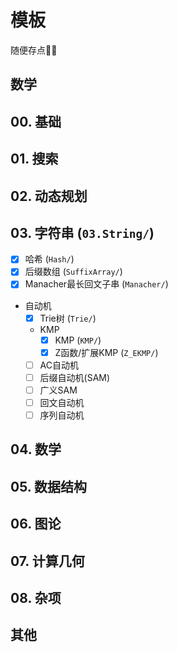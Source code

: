 # 模板

随便存点📝✅

## 数学

## 00. 基础

## 01. 搜索

## 02. 动态规划

## 03. 字符串 (`03.String/`)

- [x] 哈希 (`Hash/`)
- [x] 后缀数组 (`SuffixArray/`)
- [x] Manacher最长回文子串 (`Manacher/`)
- 自动机
  - [x] Trie树 (`Trie/`)
  - KMP
    - [x] KMP (`KMP/`)
    - [x] Z函数/扩展KMP (`Z_EKMP/`)
  - [ ] AC自动机
  - [ ] 后缀自动机(SAM)
  - [ ] 广义SAM
  - [ ] 回文自动机
  - [ ] 序列自动机

## 04. 数学

## 05. 数据结构

## 06. 图论

## 07. 计算几何

## 08. 杂项

## 其他
